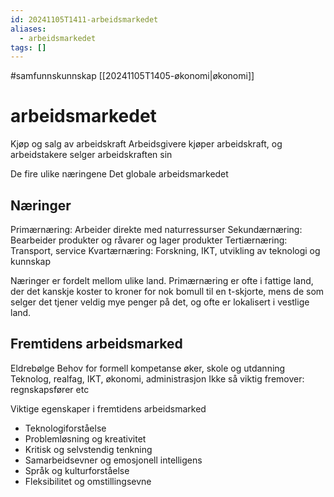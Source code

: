 ```yaml
---
id: 20241105T1411-arbeidsmarkedet
aliases:
  - arbeidsmarkedet
tags: []
---
```


#samfunnskunnskap [[20241105T1405-økonomi|økonomi]]

# arbeidsmarkedet

Kjøp og salg av arbeidskraft
Arbeidsgivere kjøper arbeidskraft, og arbeidstakere selger arbeidskraften sin

De fire ulike næringene
Det globale arbeidsmarkedet

## Næringer

Primærnæring: Arbeider direkte med naturressurser
Sekundærnæring: Bearbeider produkter og råvarer og lager produkter
Tertiærnæring: Transport, service
Kvartærnæring: Forskning, IKT, utvikling av teknologi og kunnskap

Næringer er fordelt mellom ulike land. Primærnæring er ofte i fattige land, der det kanskje koster to kroner for nok bomull til en t-skjorte, mens de som selger det tjener veldig mye penger på det, og ofte er lokalisert i vestlige land.

## Fremtidens arbeidsmarked

Eldrebølge
Behov for formell kompetanse øker, skole og utdanning
Teknolog, realfag, IKT, økonomi, administrasjon
Ikke så viktig fremover: regnskapsfører etc

Viktige egenskaper i fremtidens arbeidsmarked

- Teknologiforståelse
- Problemløsning og kreativitet
- Kritisk og selvstendig tenkning
- Samarbeidsevner og emosjonell intelligens
- Språk og kulturforståelse
- Fleksibilitet og omstillingsevne
